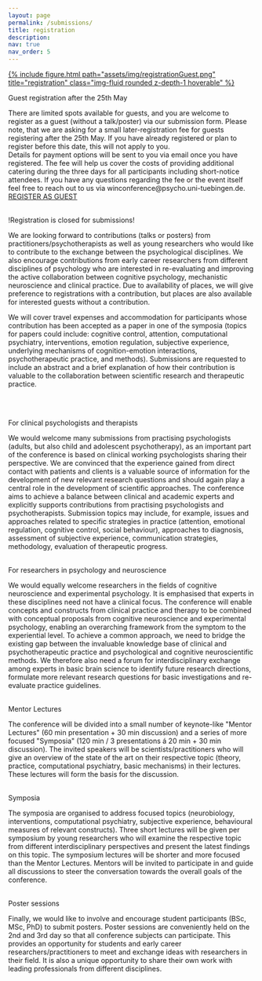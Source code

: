 ```yaml
---
layout: page
permalink: /submissions/
title: registration
description:
nav: true
nav_order: 5
---
```

<div class="profile col-sm mt-3 mt-md-0 float-right">
  <a href="https://form.jotform.com/223261455349053" title="Personal Website">
     {% include figure.html path="assets/img/registrationGuest.png" title="registration" class="img-fluid rounded z-depth-1 hoverable" %}
  </a>
 </div>

<p class="font-weight-bold">Guest registration after the 25th May</p>
There are limited spots available for guests, and you are welcome to register as a guest (without a talk/poster) via our submission form. Please note, that we are asking for a small later-registration fee for guests registering after the 25th May. If you have already registered or plan to register before this date, this will not apply to you.
<br>
Details for payment options will be sent to you via email once you have registered. The fee will help us cover the costs of providing additional catering during the three days for all participants including short-notice attendees. If you have any questions regarding the fee or the event itself feel free to reach out to us via winconference@psycho.uni-tuebingen.de.

<br>
<a href="https://form.jotform.com/223261455349053" class="link-primary font-weight-bold">REGISTER AS GUEST</a>

<br>
<br>
<p class="font-weight-bold">!Registration is closed for submissions!</p>
<div class="clearfix">
We are looking forward to contributions (talks or posters) from practitioners/psychotherapists as well as young researchers who would like to contribute to the exchange between the psychological disciplines. We also encourage contributions from early career researchers from different disciplines of psychology who are interested in re-evaluating and improving the active collaboration between cognitive psychology, mechanistic neuroscience and clinical practice. Due to availability of places, we will give preference to registrations with a contribution, but places are also available for interested guests without a contribution.

<p class="font-weight-bold">We will cover travel expenses and accommodation for participants whose contribution has been accepted as a paper in one of the symposia (topics for papers could include: cognitive control, attention, computational psychiatry, interventions, emotion regulation, subjective experience, underlying mechanisms of cognition-emotion interactions, psychotherapeutic practice, and methods). Submissions are requested to include an abstract and a brief explanation of how their contribution is valuable to the collaboration between scientific research and therapeutic practice.</p>


<br>
<br>
<p class="font-weight-bold">For clinical psychologists and therapists</p>
We would welcome many submissions from practising psychologists (adults, but also child and adolescent psychotherapy), as an important part of the conference is based on clinical working psychologists sharing their perspective. We are convinced that the experience gained from direct contact with patients and clients is a valuable source of information for the development of new relevant research questions and should again play a central role in the development of scientific approaches. The conference aims to achieve a balance between clinical and academic experts and explicitly supports contributions from practising psychologists and psychotherapists. Submission topics may include, for example, issues and approaches related to specific strategies in practice (attention, emotional regulation, cognitive control, social behaviour), approaches to diagnosis, assessment of subjective experience, communication strategies, methodology, evaluation of therapeutic progress.

<br>
  <br>
<p class="font-weight-bold">For researchers in psychology and neuroscience</p>
We would equally welcome researchers in the fields of cognitive neuroscience and experimental psychology. It is emphasised that experts in these disciplines need not have a clinical focus. The conference will enable concepts and constructs from clinical practice and therapy to be combined with conceptual proposals from cognitive neuroscience and experimental psychology, enabling an overarching framework from the symptom to the experiential level. To achieve a common approach, we need to bridge the existing gap between the invaluable knowledge base of clinical and psychotherapeutic practice and psychological and cognitive neuroscientific methods. We therefore also need a forum for interdisciplinary exchange among experts in basic brain science to identify future research directions, formulate more relevant research questions for basic investigations and re-evaluate practice guidelines.

<br>
  <br>
<p class="font-weight-bold">Mentor Lectures</p>
The conference will be divided into a small number of keynote-like "Mentor Lectures" (60 min presentation + 30 min discussion) and a series of more focused "Symposia" (120 min / 3 presentations á 20 min + 30 min discussion). The invited speakers will be scientists/practitioners who will give an overview of the state of the art on their respective topic (theory, practice, computational psychiatry, basic mechanisms) in their lectures. These lectures will form the basis for the discussion.

<br>
  <br>
<p class="font-weight-bold">Symposia</p>
The symposia are organised to address focused topics (neurobiology, interventions, computational psychiatry, subjective experience, behavioural measures of relevant constructs). Three short lectures will be given per symposium by young researchers who will examine the respective topic from different interdisciplinary perspectives and present the latest findings on this topic. The symposium lectures will be shorter and more focused than the Mentor Lectures. Mentors will be invited to participate in and guide all discussions to steer the conversation towards the overall goals of the conference.

<br>
<br>
<p class="font-weight-bold">Poster sessions</p>
Finally, we would like to involve and encourage student participants (BSc, MSc, PhD) to submit posters. Poster sessions are conveniently held on the 2nd and 3rd day so that all conference subjects can participate. This provides an opportunity for students and early career researchers/practitioners to meet and exchange ideas with researchers in their field. It is also a unique opportunity to share their own work with leading professionals from different disciplines.

<br><br>
</div>

